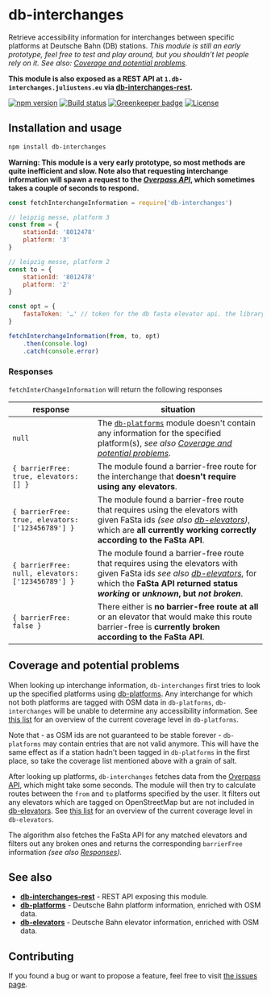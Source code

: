 # db-interchanges

Retrieve accessibility information for interchanges between specific platforms at Deutsche Bahn (DB) stations. *This module is still an early prototype, feel free to test and play around, but you shouldn't let people rely on it. See also: [Coverage and potential problems](#coverage-and-potential-problems).*

**This module is also exposed as a REST API at `1.db-interchanges.juliustens.eu` via [db-interchanges-rest](https://github.com/juliuste/db-interchanges-rest).**

[![npm version](https://img.shields.io/npm/v/db-interchanges.svg)](https://www.npmjs.com/package/db-interchanges)
[![Build status](https://travis-ci.org/juliuste/db-interchanges.svg?branch=master)](https://travis-ci.org/juliuste/db-interchanges)
[![Greenkeeper badge](https://badges.greenkeeper.io/juliuste/db-interchanges.svg)](https://greenkeeper.io/)
[![License](https://img.shields.io/github/license/juliuste/db-interchanges.svg?style=flat)](license)

## Installation and usage

```bash
npm install db-interchanges
```

**Warning: This module is a very early prototype, so most methods are quite inefficient and slow. Note also that requesting interchange information will spawn a request to the *[Overpass API](https://wiki.openstreetmap.org/wiki/Overpass_API)*, which sometimes takes a couple of seconds to respond.**

```js
const fetchInterchangeInformation = require('db-interchanges')

// leipzig messe, platform 3
const from = {
    stationId: '8012478'
    platform: '3'
}

// leipzig messe, platform 2
const to = {
    stationId: '8012478'
    platform: '2'
}

const opt = {
    fastaToken: '…' // token for the db fasta elevator api. the library provides a default token, but this is likely to be rate-limited if used by a lot of people. you can get your own one here: https://developer.deutschebahn.com/store/apis/info?name=FaSta-Station_Facilities_Status&version=v2&provider=DBOpenData
}

fetchInterchangeInformation(from, to, opt)
    .then(console.log)
    .catch(console.error)
```

### Responses

`fetchInterChangeInformation` will return the following responses

response|situation
--------|---------
`null` | The [`db-platforms`](https://github.com/juliuste/db-platforms) module doesn't contain any information for the specified platform(s), *see also [Coverage and potential problems](#coverage-and-potential-problems)*.
`{ barrierFree: true, elevators: [] }` | The module found a barrier-free route for the interchange that **doesn't require using any elevators**.
`{ barrierFree: true, elevators: ['123456789'] }` | The module found a barrier-free route that requires using the elevators with given FaSta ids *(see also [db-elevators](https://github.com/juliuste/db-elevators))*, which are **all currently working correctly according to the FaSta API**.
`{ barrierFree: null, elevators: ['123456789'] }` | The module found a barrier-free route that requires using the elevators with given FaSta ids *see also [db-elevators](https://github.com/juliuste/db-elevators)*, for which the **FaSta API returned status *working* or *unknown*, but *not broken***.
`{ barrierFree: false }` | There either is **no barrier-free route at all** or an elevator that would make this route barrier-free is **currently broken according to the FaSta API**.

## Coverage and potential problems

When looking up interchange information, `db-interchanges` first tries to look up the specified platforms using [db-platforms](https://github.com/juliuste/db-platforms). Any interchange for which not both platforms are tagged with OSM data in `db-platforms`, `db-interchanges` will be unable to determine any accessibility information. See [this list](https://github.com/juliuste/db-platforms/blob/master/todo.md) for an overview of the current coverage level in `db-platforms`.

Note that - as OSM ids are not guaranteed to be stable forever - `db-platforms` may contain entries that are not valid anymore. This will have the same effect as if a station hadn't been tagged in `db-platforms` in the first place, so take the coverage list mentioned above with a grain of salt.

After looking up platforms, `db-interchanges` fetches data from the [Overpass API](https://wiki.openstreetmap.org/wiki/Overpass_API), which might take some seconds. The module will then try to calculate routes between the `from` and `to` platforms specified by the user. It filters out any elevators which are tagged on OpenStreetMap but are not included in [db-elevators](https://github.com/juliuste/db-elevators). See [this list](https://github.com/juliuste/db-elevators/blob/master/todo.md) for an overview of the current coverage level in `db-elevators`.

The algorithm also fetches the FaSta API for any matched elevators and filters out any broken ones and returns the corresponding `barrierFree` information *(see also [Responses](#responses)).*

## See also

- **[db-interchanges-rest](https://github.com/juliuste/db-interchanges-rest)** - REST API exposing this module.
- **[db-platforms](https://github.com/juliuste/db-platforms)** - Deutsche Bahn platform information, enriched with OSM data.
- **[db-elevators](https://github.com/juliuste/db-elevators)** - Deutsche Bahn elevator information, enriched with OSM data.

## Contributing

If you found a bug or want to propose a feature, feel free to visit [the issues page](https://github.com/juliuste/db-interchanges/issues).
